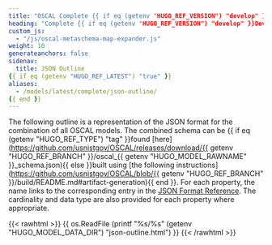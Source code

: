 ```yaml
---
title: "OSCAL Complete {{ if eq (getenv "HUGO_REF_VERSION") "develop" }}Development Snapshot{{ else }}v{{ getenv "HUGO_REF_VERSION" }}{{ end }} JSON Format Outline"
heading: "Complete {{ if eq (getenv "HUGO_REF_VERSION") "develop" }}Development Snapshot{{ else }}v{{ getenv "HUGO_REF_VERSION" }}{{ end }} JSON Format Outline"
custom_js:
  - "/js/oscal-metaschema-map-expander.js"
weight: 10
generateanchors: false
sidenav:
  title: JSON Outline
{{ if eq (getenv "HUGO_REF_LATEST") "true" }}
aliases:
  - /models/latest/complete/json-outline/
{{ end }}
---
```


The following outline is a representation of the JSON format for the combination of all OSCAL models.
The combined schema can be {{ if eq (getenv "HUGO_REF_TYPE") "tag" }}found [here](https://github.com/usnistgov/OSCAL/releases/download/{{ getenv "HUGO_REF_BRANCH" }}/oscal_{{ getenv "HUGO_MODEL_RAWNAME" }}_schema.json){{ else }}built using [the following instructions](https://github.com/usnistgov/OSCAL/blob/{{ getenv "HUGO_REF_BRANCH" }}/build/README.md#artifact-generation){{ end }}.
For each property, the name links to the corresponding entry in the [JSON Format Reference](../json-reference/).
The cardinality and data type are also provided for each property where appropriate.

{{< rawhtml >}}
{{ os.ReadFile (printf "%s/%s" (getenv "HUGO_MODEL_DATA_DIR") "json-outline.html") }}
{{< /rawhtml >}}